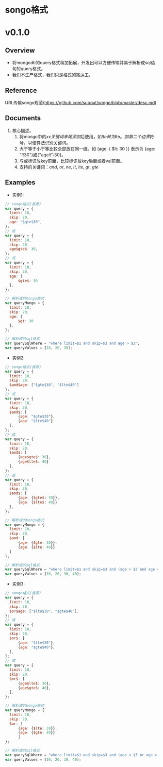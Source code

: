 # songo格式

# v0.1.0

## Overview

* 将mongodb的query格式稍加拓展，开发出可以方便传输并易于解析成sql语句的query格式。
* 我们不生产格式，我们只是格式的搬运工。

## Reference

URL传输songo规范(https://github.com/suboat/songo/blob/master/desc.md)

## Documents

1. 核心描述。
    1. 将mongo中的$xx关键词末尾添加$后使用，如$lte转为$lte$。 加第二个边界$符号，以便算法识别关键词。
    2. 大于等于小于等比较全部放在同一级。如 {age: { $lt: 30 }} 表示为 {age: "$lt$30"}或{"age$lt$":30}。
    3. 与或标识放key前面，比较标识放key后面或者val前面。
    4. 支持的关键词：$and$, $or$, $ne$, $lt$, $lte$, $gt$, $gte$


## Examples

* 实例1:
```javascript
// songo格式(推荐)
var query = {
  limit: 10,
  skip: 20,
  age: "$gte$30",
};
// 或
var query = {
  limit: 10,
  skip: 20,
  age$gte$: 30,
};
// 或
var query = {
  limit: 10,
  skip: 20,
  age: {
      $gte$: 30
  },
};

// 解析成的mongo格式
var queryMongo = {
  limit: 10,
  skip: 20,
  age: {
      $gt: 30
  },
};

// 解析成的sql格式
var querySqlWhere = "where limit=$1 and skip=$3 and age > $3";
var queryValues = [10, 20, 30];
```

* 实例2:
```javascript
// songo格式(推荐)
var query = {
  limit: 10,
  skip: 20,
  $and$age: ["$gte$30", "$lte$40"]
};
// 或
var query = {
  limit: 10,
  skip: 20,
  $and$: [
      {age: "$gte$30"},
      {age: "$lte$40"}
  ],
};
// 或
var query = {
  limit: 10,
  skip: 20,
  $and$: [
      {age$gte$: 30},
      {age$lte$: 40}
  ],
};
// 或
var query = {
  limit: 10,
  skip: 20,
  $and$: [
      {age: {$gte$: 30}},
      {age: {$lte$: 40}}
  ],
};

// 解析成的mongo格式
var queryMongo = {
  limit: 10,
  skip: 20,
  $and: [
      {age: {$gte: 30}}, 
      {age: {$lte: 40}}
  ]
};

// 解析成的sql格式
var querySqlWhere = "where limit=$1 and skip=$3 and (age > $3 and age < $4)";
var queryValues = [10, 20, 30, 40];
```

* 实例3:
```javascript
// songo格式(推荐)
var query = {
  limit: 10,
  skip: 20,
  $or$age: ["$lte$30", "$gte$40"],
};
// 或
var query = {
  limit: 10,
  skip: 20,
  $or$: [
      {age: "$lte$30"},
      {age: "$gte$40"},
  ],
};
// 或
var query = {
  limit: 10,
  skip: 20,
  $or$: [
      {age$lte$: 30},
      {age$gte$: 40},
  ],
};

// 解析成的mongo格式
var queryMongo = {
  limit: 10,
  skip: 20,
  $or: [
      {age: {$lte: 30}}, 
      {age: {$gte: 40}}
      ]
};

// 解析成的sql格式
var querySqlWhere = "where limit=$1 and skip=$3 and (age < $3 or age > $4)";
var queryValues = [10, 20, 30, 40];
```

